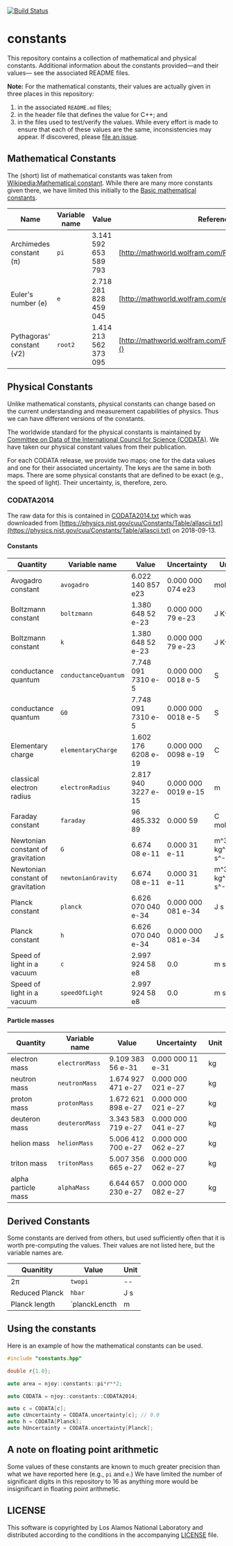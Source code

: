 [![Build Status](http://jenkins.njoy21.io:8080/buildStatus/icon?job=constants)](http://jenkins.njoy21.io:8080/job/constants/)

# constants
This repository contains a collection of mathematical and physical constants. Additional information about the constants provided&mdash;and their values&mdash; see the associated README files.

**Note:** For the mathematical constants, their values are actually given in three places in this repository:

1. in the associated `README.md` files;
2. in the header file that defines the value for C++; and
3. in the files used to test/verify the values.
While every effort is made to ensure that each of these values are the same, inconsistencies may appear. If discovered, please [file an issue](https://github.com/njoy/constants/issues).

## Mathematical Constants
The (short) list of mathematical constants was taken from [Wikipedia:Mathematical constant](https://en.wikipedia.org/wiki/Mathematical_constant). While there are many more constants given there, we have limited this initially to the [Basic mathematical constants](https://en.wikipedia.org/wiki/Mathematical_constant#Basic_mathematical_constants).

| Name                      | Variable name | Value                 | Reference                                                 | Reference Date | 
| ----                      | ------------- | -----                 | ---------                                                 | --------       | 
| Archimedes constant (π)   | `pi`          | 3.141 592 653 589 793 | [http://mathworld.wolfram.com/Pi.html]()                  | 2018-09-13     | 
| Euler's number (e)        | `e`           | 2.718 281 828 459 045 | [http://mathworld.wolfram.com/e.html]()                   | 2018-09-13     | 
| Pythagoras' constant (√2) | `root2`       | 1.414 213 562 373 095 | [http://mathworld.wolfram.com/PythagorassConstant.html]() | 2018-09-13     | 

## Physical Constants
Unlike mathematical constants, physical constants can change based on the current understanding and measurement capabilities of physics. Thus we can have different versions of the constants. 

The worldwide standard for the physical constants is maintained by [Committee on Data of the International Council for Science (CODATA)](https://www.codata.org). We have taken our physical constant values from their publication.

For each CODATA release, we provide two maps; one for the data values and one for their associated uncertainty. The keys are the same in both maps. There are some physical constants that are defined to be exact (e.g., the speed of light). Their uncertainty, is, therefore, zero.

### CODATA2014
The raw data for this is contained in [CODATA2014.txt](resources/CODATA2014.txt) which was downloaded from [https://physics.nist.gov/cuu/Constants/Table/allascii.txt](https://physics.nist.gov/cuu/Constants/Table/allascii.txt) on 2018-09-13.

#### Constants
 | Quantity                          | Variable name        | Value               | Uncertainty         | Unit           | 
 | --------                          | -------------        | ----                | ------              | ------         | 
 | Avogadro constant                 | `avogadro`           | 6.022 140 857 e23   | 0.000 000 074 e23   | mol^-1         | 
 | Boltzmann constant                | `boltzmann`          | 1.380 648 52  e-23  | 0.000 000 79  e-23  | J K^-1         | 
 | Boltzmann constant                | `k`                  | 1.380 648 52  e-23  | 0.000 000 79  e-23  | J K^-1         | 
 | conductance quantum               | `conductanceQuantum` | 7.748 091 7310 e-5  | 0.000 000 0018 e-5  | S              | 
 | conductance quantum               | `G0`                 | 7.748 091 7310 e-5  | 0.000 000 0018 e-5  | S              | 
 | Elementary charge                 | `elementaryCharge`   | 1.602 176 6208 e-19 | 0.000 000 0098 e-19 | C              | 
 | classical electron radius         | `electronRadius`     | 2.817 940 3227 e-15 | 0.000 000 0019 e-15 | m              | 
 | Faraday constant                  | `faraday`            | 96 485.332 89       | 0.000 59            | C mol^-1       | 
 | Newtonian constant of gravitation | `G`                  | 6.674 08 e-11       | 0.000 31 e-11       | m^3 kg^-1 s^-2 | 
 | Newtonian constant of gravitation | `newtonianGravity`   | 6.674 08 e-11       | 0.000 31 e-11       | m^3 kg^-1 s^-2 | 
 | Planck constant                   | `planck`             | 6.626 070 040 e-34  | 0.000 000 081 e-34  | J s            | 
 | Planck constant                   | `h`                  | 6.626 070 040 e-34  | 0.000 000 081 e-34  | J s            | 
 | Speed of light in a vacuum        | `c`                  | 2.997 924 58  e8    | 0.0                 | m s^-1         | 
 | Speed of light in a vacuum        | `speedOfLight`       | 2.997 924 58  e8    | 0.0                 | m s^-1         | 

#### Particle masses
| Quantity                          | Variable name      | Value               | Uncertainty         | Unit           | 
| --------                          | -------------      | ----                | ------              | ------         | 
| electron mass                     | `electronMass`     | 9.109 383 56 e-31   | 0.000 000 11 e-31   | kg             | 
| neutron mass                      | `neutronMass`      | 1.674 927 471 e-27  | 0.000 000 021 e-27  | kg             | 
| proton mass                       | `protonMass`       | 1.672 621 898 e-27  | 0.000 000 021 e-27  | kg             | 
| deuteron mass                     | `deuteronMass`     | 3.343 583 719 e-27  | 0.000 000 041 e-27  | kg             | 
| helion mass                       | `helionMass`       | 5.006 412 700 e-27  | 0.000 000 062 e-27  | kg             | 
| triton mass                       | `tritonMass`       | 5.007 356 665 e-27  | 0.000 000 062 e-27  | kg             | 
| alpha particle mass               | `alphaMass`        | 6.644 657 230 e-27  | 0.000 000 082 e-27  | kg             | 


## Derived Constants
Some constants are derived from others, but used sufficiently often that it is worth pre-computing the values. Their values are not listed here, but the variable names are.

 | Quanitity      | Value         | Unit | 
 | ----           | -----         | ---- | 
 | 2π             | `twopi`       | --   | 
 | Reduced Planck | `hbar`        | J s  | 
 | Planck length  | `planckLencth | m    | 


## Using the constants
Here is an example of how the mathematical constants can be used.
```cpp
#include "constants.hpp"

double r{1.0};

auto area = njoy::constants::pi*r**2;

auto CODATA = njoy::constants::CODATA2014;

auto c = CODATA[c];
auto cUncertainty = CODATA.uncertainty[c]; // 0.0
auto h = CODATA[Planck];
auto hUncertainty = CODATA.uncertainty[Planck];
```

## A note on floating point arithmetic 
Some values of these constants are known to much greater precision than what we have reported here (e.g., `pi` and `e`.) We have limited the number of significant digits in this repository to 16 as anything more would be insignificant in floating point arithmetic.

## LICENSE
This software is copyrighted by Los Alamos National Laboratory and distributed according to the conditions in the accompanying [LICENSE](LICENSE) file. 
